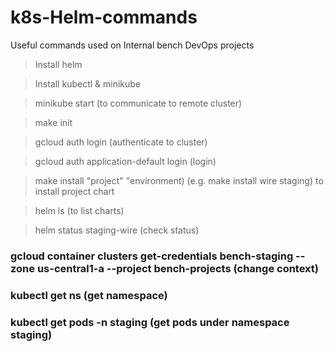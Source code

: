 # k8s-Helm-commands
Useful commands used on Internal bench DevOps projects

>Install helm

>Install kubectl & minikube

> minikube start (to communicate to remote cluster)

> make init

> gcloud auth login (authenticate to cluster)

> gcloud auth application-default login (login)

> make install "project" "environment) (e.g. make install wire staging) to install project chart

> helm ls (to list charts)

> helm status staging-wire (check status)

### gcloud container clusters get-credentials bench-staging --zone us-central1-a --project bench-projects (change context)
### kubectl get ns (get namespace)
### kubectl get pods -n staging (get pods under namespace staging)

